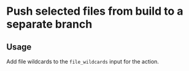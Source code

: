 # Push selected files from build to a separate branch

## Usage

Add file wildcards to the `file_wildcards` input for the action.